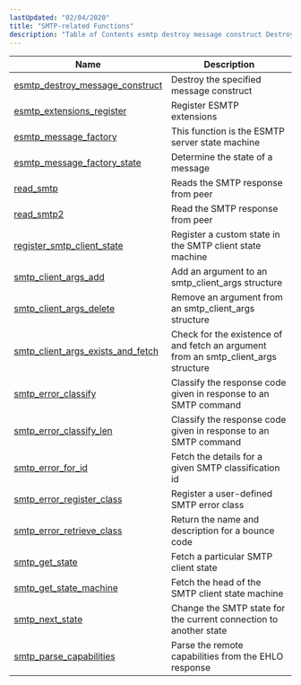 ```yaml
---
lastUpdated: "02/04/2020"
title: "SMTP-related Functions"
description: "Table of Contents esmtp destroy message construct Destroy the specified message construct esmtp extensions register Register ESMTP extensions esmtp message factory This function is the ESMTP server state machine esmtp message factory state Determine the state of a message read smtp Reads the SMTP response from peer read smtp 2..."
---
```



| Name                                                                                                                              | Description                                                                         |
|-----------------------------------------------------------------------------------------------------------------------------------|-------------------------------------------------------------------------------------|
| [esmtp_destroy_message_construct](/momentum/3/3-api/apis-esmtp-destroy-message-construct)     | Destroy the specified message construct                                             |
| [esmtp_extensions_register](/momentum/3/3-api/apis-esmtp-extensions-register)                 | Register ESMTP extensions                                                           |
| [esmtp_message_factory](/momentum/3/3-api/apis-esmtp-message-factory)                         | This function is the ESMTP server state machine                                     |
| [esmtp_message_factory_state](/momentum/3/3-api/apis-esmtp-message-factory-state)             | Determine the state of a message                                                    |
| [read_smtp](/momentum/3/3-api/apis-read-smtp)                                                 | Reads the SMTP response from peer                                                   |
| [read_smtp2](/momentum/3/3-api/apis-read-smtp-2)                                               | Read the SMTP response from peer                                                    |
| [register_smtp_client_state](/momentum/3/3-api/apis-register-smtp-client-state)               | Register a custom state in the SMTP client state machine                            |
| [smtp_client_args_add](/momentum/3/3-api/apis-smtp-client-args-add)                           | Add an argument to an smtp_client_args structure                                    |
| [smtp_client_args_delete](/momentum/3/3-api/apis-smtp-client-args-delete)                     | Remove an argument from an smtp_client_args structure                               |
| [smtp_client_args_exists_and_fetch](/momentum/3/3-api/apis-smtp-client-args-exists-and-fetch) | Check for the existence of and fetch an argument from an smtp_client_args structure |
| [smtp_error_classify](/momentum/3/3-api/apis-smtp-error-classify)                             | Classify the response code given in response to an SMTP command                     |
| [smtp_error_classify_len](/momentum/3/3-api/apis-smtp-error-classify-len)                     | Classify the response code given in response to an SMTP command                     |
| [smtp_error_for_id](/momentum/3/3-api/apis-smtp-error-for-id)                                 | Fetch the details for a given SMTP classification id                                |
| [smtp_error_register_class](/momentum/3/3-api/apis-smtp-error-register-class)                 | Register a user-defined SMTP error class                                            |
| [smtp_error_retrieve_class](/momentum/3/3-api/apis-smtp-error-retrieve-class)                 | Return the name and description for a bounce code                                   |
| [smtp_get_state](/momentum/3/3-api/apis-smtp-get-state)                                       | Fetch a particular SMTP client state                                                |
| [smtp_get_state_machine](/momentum/3/3-api/apis-smtp-get-state-machine)                       | Fetch the head of the SMTP client state machine                                     |
| [smtp_next_state](/momentum/3/3-api/apis-smtp-next-state)                                     | Change the SMTP state for the current connection to another state                   |
| [smtp_parse_capabilities](/momentum/3/3-api/apis-smtp-parse-capabilities)                     | Parse the remote capabilities from the EHLO response                                |
